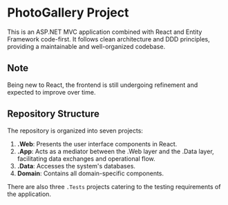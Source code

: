 # PhotoGallery Project 

This is an ASP.NET MVC application combined with React and Entity Framework code-first. It follows clean architecture and DDD principles, providing a maintainable and well-organized codebase.

## Note

Being new to React, the frontend is still undergoing refinement and expected to improve over time.

## Repository Structure 

The repository is organized into seven projects:

1. **.Web**: Presents the user interface components in React.
2. **.App**: Acts as a mediator between the .Web layer and the .Data layer, facilitating data exchanges and operational flow.
3. **.Data**: Accesses the system's databases.
4. **Domain**: Contains all domain-specific components. 

There are also three `.Tests` projects catering to the testing requirements of the application.
